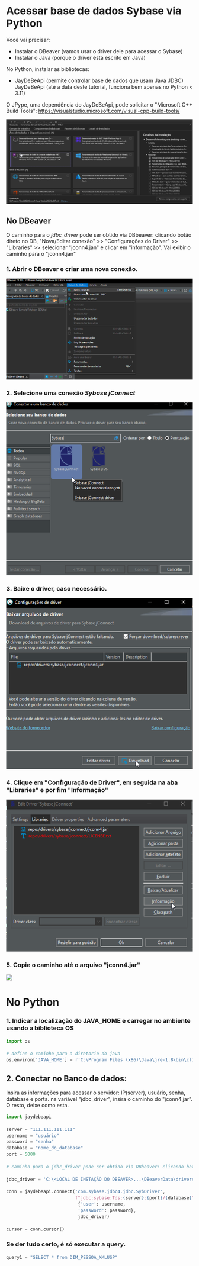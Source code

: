 # Acessar base de dados Sybase via Python

Você vai precisar:

* Instalar o DBeaver (vamos usar o driver dele para acessar o Sybase)
* Instalar o Java (porque o driver está escrito em Java)

No Python, instalar as bibliotecas:
* JayDeBeApi (permite controlar base de dados que usam Java JDBC)
JayDeBeApi (até a data deste tutorial, funciona bem apenas no Python < 3.11)

O JPype, uma dependência do JayDeBeApi, pode solicitar o "Microsoft C++ Build Tools": https://visualstudio.microsoft.com/visual-cpp-build-tools/

![Bla](image/20231214145831.png)

## No DBeaver

O caminho para o _jdbc_driver_ pode ser obtido via DBbeaver: clicando botão direto no DB, 
"Nova/Editar conexão" >> "Configurações do Driver" >> "Libraries" >> selecionar "jconn4.jan" e clicar em "informação". 
Vai exibir o caminho para o "jconn4.jan"

### 1. Abrir o DBeaver e criar uma nova conexão.

![](image/20231214163231.png)

### 2. Selecione uma conexão _Sybase jConnect_

![](image/20231214163300.png)

### 3. Baixe o driver, caso necessário.

![](image/20231214164005.png)

### 4. Clique em "Configuração de Driver", em seguida na aba "Libraries" e por fim "Informação"

![](image/20231214163531.png)

### 5.  Copie o caminho até o arquivo "jconn4.jar"
   
![](image/0231214163604.png)


# No Python

### 1. Indicar a localização do JAVA_HOME e carregar no ambiente usando a biblioteca OS

```python
import os

# define o caminho para a diretorio do java
os.environ['JAVA_HOME'] = r'C:\Program Files (x86)\Java\jre-1.8\bin\client' # Checar o caminho

```

## 2. Conectar no Banco de dados:

Insira as informações para acessar o servidor: IP(server), usuário, senha, database e porta.
na variável "jdbc_driver", insira o caminho do "jconn4.jar". O resto, deixe como esta.

```Python
import jaydebeapi

server = "111.111.111.111"
username = "usuário"
password = "senha"
database = "nome_do_database"
port = 5000

# caminho para o jdbc_driver pode ser obtido via DBbeaver: clicando botão direto no DB, "Nova/Editar conexão" >> "Configurações do Driver" >> "Libraries" >> selecionar "jconn4.jan" e clicar em "informação". Vai exibir o caminho para o "jconn4.jan"

jdbc_driver = 'C:\<LOCAL DE INSTAÇÃO DO DBEAVER>...\DBeaverData\drivers\drivers\sybase\jconnect\jconn4.jar'  # caminho obtido pelo DBbeaver: clicando botão direto no DB,

conn = jaydebeapi.connect('com.sybase.jdbc4.jdbc.SybDriver',
						  f"jdbc:sybase:Tds:{server}:{port}/{database}",
						   {'user': username,
						   'password': password},
						   jdbc_driver)

cursor = conn.cursor()
```

### Se der tudo certo, é só executar a query.

```Python
query1 = "SELECT * from DIM_PESSOA_XMLUSP"
```
